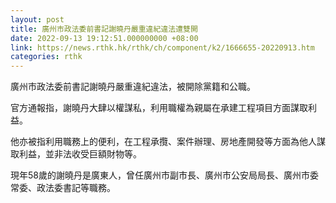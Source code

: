 ```yaml
---
layout: post
title: 廣州市政法委前書記謝曉丹嚴重違紀違法遭雙開
date: 2022-09-13 19:12:51.000000000 +08:00
link: https://news.rthk.hk/rthk/ch/component/k2/1666655-20220913.htm
categories: rthk
---
```


廣州市政法委前書記謝曉丹嚴重違紀違法，被開除黨籍和公職。

官方通報指，謝曉丹大肆以權謀私，利用職權為親屬在承建工程項目方面謀取利益。

他亦被指利用職務上的便利，在工程承攬、案件辦理、房地產開發等方面為他人謀取利益，並非法收受巨額財物等。

現年58歲的謝曉丹是廣東人，曾任廣州市副市長、廣州市公安局局長、廣州市委常委、政法委書記等職務。
